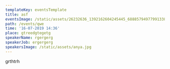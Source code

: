 ```yaml
---
templateKey: eventsTemplate
title: asf
eventsImage: /static/assets/26232636_1392162604245445_6888579497799133825_o.jpg
path: /events/qwe
time: '16-07-2019 14:36'
place: gtreedgtegetg
speakerName: rgergerg
speakerJob: ergergerg
speakersImage: /static/assets/anya.jpg
---
```

grthtrh
